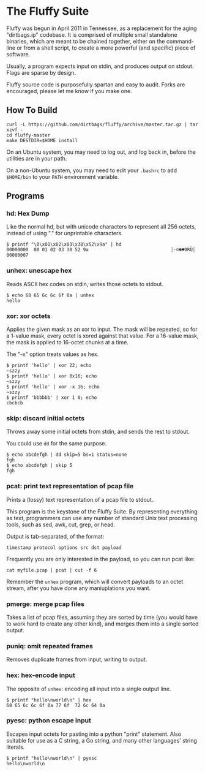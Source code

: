 The Fluffy Suite
============

Fluffy was begun in April 2011 in Tennessee,
as a replacement for the aging "dirtbags.ip" codebase.
It is comprised of multiple small standalone binaries,
which are meant to be chained together,
either on the command-line or from a shell script,
to create a more powerful (and specific) piece of software.

Usually, a program expects input on stdin,
and produces output on stdout.
Flags are sparse by design.

Fluffy source code is purposefully spartan and easy to audit.
Forks are encouraged,
please let me know if you make one.


How To Build
------------

	curl -L https://github.com/dirtbags/fluffy/archive/master.tar.gz | tar xzvf -
	cd fluffy-master
	make DESTDIR=$HOME install

On an Ubuntu system,
you may need to log out, and log back in,
before the utilities are in your path.

On a non-Ubuntu system,
you may need to edit your `.bashrc` to add `$HOME/bin` to your `PATH`
environment variable.


Programs
--------

### hd: Hex Dump

Like the normal hd,
but with unicode characters to represent all 256 octets,
instead of using "." for unprintable characters.

	$ printf "\0\x01\x02\x03\x30\x52\x9a" | hd
	00000000  00 01 02 03 30 52 9a                              ┆·☺☻♥0RÜ┆
	00000007


### unhex: unescape hex

Reads ASCII hex codes on stdin,
writes those octets to stdout.

	$ echo 68 65 6c 6c 6f 0a | unhex
	hello


### xor: xor octets

Applies the given mask as an xor to input.
The mask will be repeated,
so for a 1-value mask, every octet is xored against that value.
For a 16-value mask, the mask is applied to 16-octet chunks at a time.

The "-x" option treats values as hex.

	$ printf 'hello' | xor 22; echo
	~szzy
	$ printf 'hello' | xor 0x16; echo
	~szzy
	$ printf 'hello' | xor -x 16; echo
	~szzy
	$ printf 'bbbbbb' | xor 1 0; echo
	cbcbcb


### skip: discard initial octets

Throws away some initial octets from stdin,
and sends the rest to stdout.

You could use `dd` for the same purpose.

	$ echo abcdefgh | dd skip=5 bs=1 status=none
	fgh
	$ echo abcdefgh | skip 5
	fgh


### pcat: print text representation of pcap file

Prints a (lossy) text representation of a pcap file to stdout.

This program is the keystone of the Fluffy Suite.
By representing everything as text,
programmers can use any number of standard Unix text processing tools,
such as sed, awk, cut, grep, or head.

Output is tab-separated, of the format:

    timestamp protocol options src dst payload

Frequently you are only interested in the payload,
so you can run pcat like:

    cat myfile.pcap | pcat | cut -f 6

Remember the `unhex` program,
which will convert payloads to an octet stream,
after you have done any maniuplations you want.


### pmerge: merge pcap files 

Takes a list of pcap files, assuming they are sorted by time
(you would have to work hard to create any other kind),
and merges them into a single sorted output.


### puniq: omit repeated frames

Removes duplicate frames from input, 
writing to output.


### hex: hex-encode input

The opposite of `unhex`:
encoding all input into a single output line.

	$ printf "hello\nworld\n" | hex
	68 65 6c 6c 6f 0a 77 6f  72 6c 64 0a


### pyesc: python escape input

Escapes input octets for pasting into a python "print" statement.
Also suitable for use as a C string,
a Go string,
and many other languages' string literals.

	$ printf "hello\nworld\n" | pyesc
	hello\nworld\n
